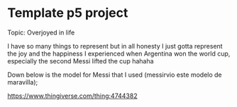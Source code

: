 # Template p5 project
Topic: Overjoyed in life

I have so many things to represent but in all honesty I just gotta represent the joy and the happiness I experienced when Argentina won the world cup, especially the second Messi lifted the cup hahaha

Down below is the model for Messi that I used (messirvio este modelo de maravilla);

https://www.thingiverse.com/thing:4744382
